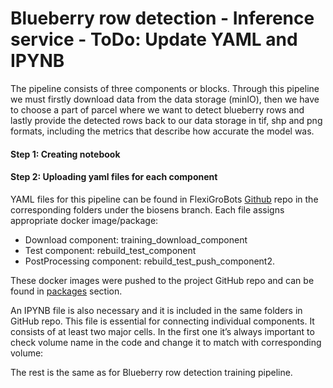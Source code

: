 # Blueberry row detection - Inference service - ToDo: Update YAML and IPYNB

The pipeline consists of three components or blocks. Through this pipeline we must firstly download data from the data storage (minIO), then we have to choose a part of parcel where we want to detect blueberry rows and lastly provide the detected rows back to our data storage in tif, shp and png formats, including the metrics that describe how accurate the model was. 

#### Step 1: Creating notebook
#### Step 2: Uploading yaml files for each component

YAML files for this pipeline can be found in FlexiGroBots [Github](https://github.com/FlexiGroBots-H2020/AI-platform/tree/biosens/kubeflow/Blueberry_row_detection/Test) repo in the corresponding folders under the biosens branch. Each file assigns appropriate docker image/package:
- Download component: training_download_component 
- Test component: rebuild_test_component
- PostProcessing component: rebuild_test_push_component2.

These docker images were pushed to the project GitHub repo and can be found in [packages](https://github.com/orgs/FlexiGroBots-H2020/packages) section.

An IPYNB file is also necessary and it is included in the same folders in GitHub repo. This file is essential for connecting individual components. It consists of at least two major cells. In the first one it’s always important to check volume name in the code and change it to match with corresponding volume:

The rest is the same as for Blueberry row detection training pipeline.
